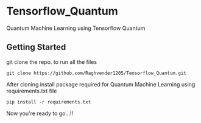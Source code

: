 # Tensorflow_Quantum
Quantum Machine Learning using Tensorflow Quantum


## Getting Started
git clone the repo. to run all the files
```
git clone https://github.com/Raghvender1205/Tensorflow_Quantum.git
```

After cloning install package required for Quantum Machine Learning using requirements.txt file
```
pip install -r requirements.txt
```

Now you're ready to go...!!
